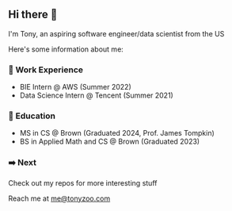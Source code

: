 ## Hi there 👋

I'm Tony, an aspiring software engineer/data scientist from the US

Here's some information about me:

### 👔 Work Experience

* BIE Intern @ AWS (Summer 2022)
* Data Science Intern @ Tencent (Summer 2021)

### 📝 Education

* MS in CS @ Brown (Graduated 2024, Prof. James Tompkin)
* BS in Applied Math and CS @ Brown (Graduated 2023)

### ➡️ Next
Check out my repos for more interesting stuff

Reach me at me@tonyzoo.com
